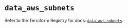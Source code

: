 # `data_aws_subnets`

Refer to the Terraform Registry for docs: [`data_aws_subnets`](https://registry.terraform.io/providers/hashicorp/aws/6.13.0/docs/data-sources/subnets).
